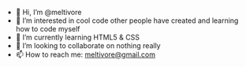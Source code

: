 - 👋 Hi, I’m @meltivore
- 👀 I’m interested in cool code other people have created and learning how to code myself
- 🌱 I’m currently learning HTML5 & CSS
- 💞️ I’m looking to collaborate on nothing really
- 📫 How to reach me: meltivore@gmail.com

<!---
meltivore/meltivore is a ✨ special ✨ repository because its `README.md` (this file) appears on your GitHub profile.
You can click the Preview link to take a look at your changes.
--->
